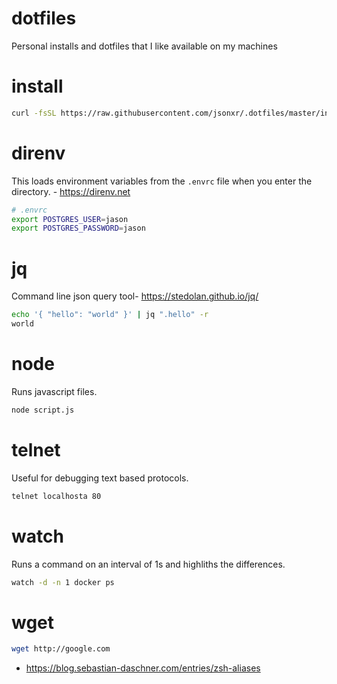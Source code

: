 # dotfiles
Personal installs and dotfiles that I like available on my machines

# install
```sh
curl -fsSL https://raw.githubusercontent.com/jsonxr/.dotfiles/master/install | sh
```

# direnv

This loads environment variables from the `.envrc` file when you enter the directory. - https://direnv.net

```sh
# .envrc
export POSTGRES_USER=jason
export POSTGRES_PASSWORD=jason
```

# jq

Command line json query tool- https://stedolan.github.io/jq/

```sh
echo '{ "hello": "world" }' | jq ".hello" -r
world
```
# node
Runs javascript files.
```sh
node script.js
```

# telnet
Useful for debugging text based protocols.
```sh
telnet localhosta 80
```

# watch
Runs a command on an interval of 1s and highliths the differences.
```sh
watch -d -n 1 docker ps
```

# wget
```sh
wget http://google.com
```

- https://blog.sebastian-daschner.com/entries/zsh-aliases
  